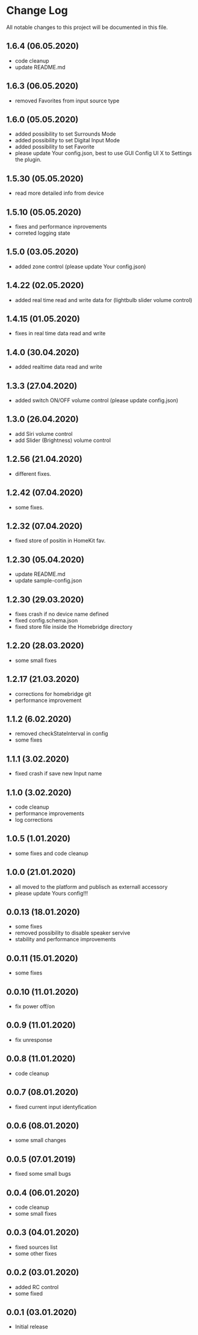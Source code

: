 # Change Log
All notable changes to this project will be documented in this file.
## 1.6.4 (06.05.2020) 
- code cleanup
- update README.md

## 1.6.3 (06.05.2020) 
- removed Favorites from input source type

## 1.6.0 (05.05.2020)
- added possibility to set Surrounds Mode
- added possibility to set Digital Input Mode
- added possibility to set Favorite
- please update Your config.json, best to use GUI Config UI X to Settings the plugin.

## 1.5.30 (05.05.2020)
- read more detailed info from device

## 1.5.10 (05.05.2020)
- fixes and performance inprovements
- correted logging state

## 1.5.0 (03.05.2020)
- added zone control (please update Your config.json)

## 1.4.22 (02.05.2020)
- added real time read and write data for (lightbulb slider volume control)

## 1.4.15 (01.05.2020)
- fixes in real time data read and write

## 1.4.0 (30.04.2020)
- added realtime data read and write

## 1.3.3 (27.04.2020)
- added switch ON/OFF volume control (please update config.json)

## 1.3.0 (26.04.2020)
- add Siri volume control
- add Slider (Brightness) volume control

## 1.2.56 (21.04.2020)
- different fixes.

## 1.2.42 (07.04.2020)
- some fixes.

## 1.2.32 (07.04.2020)
- fixed store of positin in HomeKit fav.

## 1.2.30 (05.04.2020)
- update README.md
- update sample-config.json

## 1.2.30 (29.03.2020)
- fixes crash if no device name defined
- fixed config.schema.json
- fixed store file inside the Homebridge directory

## 1.2.20 (28.03.2020)
- some small fixes

## 1.2.17 (21.03.2020)
- corrections for homebridge git
- performance improvement

## 1.1.2 (6.02.2020)
- removed checkStateInterval in config
- some fixes

## 1.1.1 (3.02.2020)
- fixed crash if save new Input name

## 1.1.0 (3.02.2020)
- code cleanup
- performance improvements
- log corrections

## 1.0.5 (1.01.2020)
- some fixes and code cleanup

## 1.0.0 (21.01.2020)
- all moved to the platform and publisch as externall accessory
- please update Yours config!!!

## 0.0.13 (18.01.2020)
- some fixes
- removed possibility to disable speaker servive
- stability and performance improvements

## 0.0.11 (15.01.2020)
- some fixes

## 0.0.10 (11.01.2020)
- fix power off/on

## 0.0.9 (11.01.2020)
- fix unresponse

## 0.0.8 (11.01.2020)
- code cleanup

## 0.0.7 (08.01.2020)
- fixed current input identyfication

## 0.0.6 (08.01.2020)
- some small changes

## 0.0.5 (07.01.2019)
- fixed some small bugs

## 0.0.4 (06.01.2020)
- code cleanup
- some small fixes

## 0.0.3 (04.01.2020)
- fixed sources list
- some other fixes

## 0.0.2 (03.01.2020)
- added RC  control
- some fixed

## 0.0.1 (03.01.2020)
- Initial release
